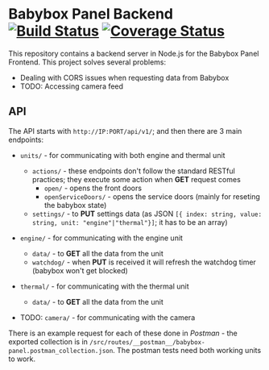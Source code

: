 ﻿# Babybox Panel Backend [![Build Status](https://app.travis-ci.com/zbyju/babybox-panel-backend.svg?branch=main)](https://app.travis-ci.com/zbyju/babybox-panel-backend) [![Coverage Status](https://coveralls.io/repos/github/zbyju/babybox-panel-backend/badge.svg?branch=main)](https://coveralls.io/github/zbyju/babybox-panel-backend?branch=main)

This repository contains a backend server in Node.js for the Babybox Panel Frontend. This project solves several problems:

- Dealing with CORS issues when requesting data from Babybox
- TODO: Accessing camera feed

## API

The API starts with `http://IP:PORT/api/v1/`; and then there are 3 main endpoints:

- `units/` - for communicating with both engine and thermal unit

  - `actions/` - these endpoints don't follow the standard RESTful practices; they execute some action when **GET** request comes
    - `open/` - opens the front doors
    - `openServiceDoors/` - opens the service doors (mainly for reseting the babybox state)
  - `settings/` - to **PUT** settings data (as JSON `[{ index: string, value: string, unit: "engine"|"thermal"}]`; it has to be an array)

- `engine/` - for communicating with the engine unit
  - `data/` - to **GET** all the data from the unit
  - `watchdog/` - when **PUT** is received it will refresh the watchdog timer (babybox won't get blocked)
- `thermal/` - for communicating with the thermal unit
  - `data/` - to **GET** all the data from the unit
- TODO: `camera/` - for communicating with the camera

There is an example request for each of these done in _Postman_ - the exported collection is in `/src/routes/__postman__/babybox-panel.postman_collection.json`. The postman tests need both working units to work.
